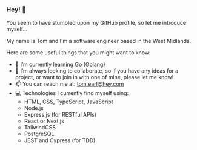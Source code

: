 ### Hey! 👋

You seem to have stumbled upon my GitHub profile, so let me introduce myself...

My name is Tom and I'm a software engineer based in the West Midlands.

Here are some useful things that you might want to know:

- 🌱 I’m currently learning Go (Golang)
- 🤝 I’m always looking to collaborate, so if you have any ideas for a project, or want to join in with one of mine, please let me know!
- 📫 You can reach me at: tom.earl@hey.com
- 💻 Technologies I currently find myself using:
  - HTML, CSS, TypeScript, JavaScript
  - Node.js
  - Express.js (for RESTful APIs)
  - React or Next.js
  - TailwindCSS
  - PostgreSQL
  - JEST and Cypress (for TDD)
